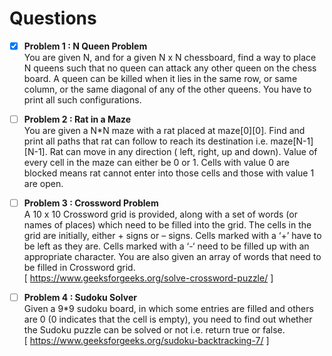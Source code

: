 # Questions

- [x] **Problem 1 : N Queen Problem**   
      You are given N, and for a given N x N chessboard, find a way to place N queens such that no queen can attack any other queen on the chess board. A queen can be killed when it lies in the same row, or same column, or the same diagonal of any of the other queens. You have to print all such configurations.
      
- [ ] **Problem 2 : Rat in a Maze**   
      You are given a N*N maze with a rat placed at maze[0][0]. Find and print all paths that rat can follow to reach its destination i.e. maze[N-1][N-1]. Rat can move in any direc­tion ( left, right, up and down).
      Value of every cell in the maze can either be 0 or 1. Cells with value 0 are blocked means rat can­not enter into those cells and those with value 1 are open.  

- [ ] **Problem 3 : Crossword Problem**  
      A 10 x 10 Crossword grid is provided, along with a set of words (or names of places) which need to be filled into the grid. The cells in the grid are initially, either + signs or – signs. Cells marked with a ‘+’ have to be left as they are. Cells marked with a ‘-‘ need to be filled up with an appropriate character.
      You are also given an array of words that need to be filled in Crossword grid.  
      [ https://www.geeksforgeeks.org/solve-crossword-puzzle/ ]   
      
- [ ] **Problem 4 : Sudoku Solver**  
      Given a 9*9 sudoku board, in which some entries are filled and others are 0 (0 indicates that the cell is empty), you need to find out whether the Sudoku puzzle can be solved or not i.e. return true or false.  
      [ https://www.geeksforgeeks.org/sudoku-backtracking-7/ ]
